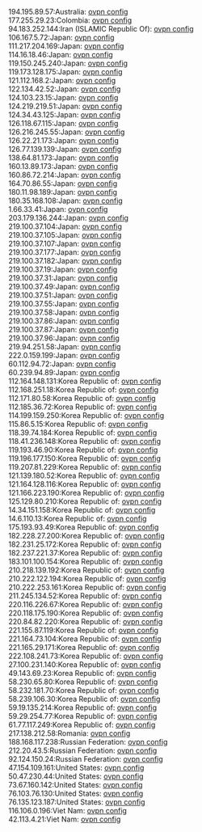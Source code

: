 194.195.89.57:Australia: [ovpn config](vpn/194_195_89_57.ovpn)  
177.255.29.23:Colombia: [ovpn config](vpn/177_255_29_23.ovpn)  
94.183.252.144:Iran (ISLAMIC Republic Of): [ovpn config](vpn/94_183_252_144.ovpn)  
106.167.5.72:Japan: [ovpn config](vpn/106_167_5_72.ovpn)  
111.217.204.169:Japan: [ovpn config](vpn/111_217_204_169.ovpn)  
114.16.18.46:Japan: [ovpn config](vpn/114_16_18_46.ovpn)  
119.150.245.240:Japan: [ovpn config](vpn/119_150_245_240.ovpn)  
119.173.128.175:Japan: [ovpn config](vpn/119_173_128_175.ovpn)  
121.112.168.2:Japan: [ovpn config](vpn/121_112_168_2.ovpn)  
122.134.42.52:Japan: [ovpn config](vpn/122_134_42_52.ovpn)  
124.103.23.15:Japan: [ovpn config](vpn/124_103_23_15.ovpn)  
124.219.219.51:Japan: [ovpn config](vpn/124_219_219_51.ovpn)  
124.34.43.125:Japan: [ovpn config](vpn/124_34_43_125.ovpn)  
126.118.67.115:Japan: [ovpn config](vpn/126_118_67_115.ovpn)  
126.216.245.55:Japan: [ovpn config](vpn/126_216_245_55.ovpn)  
126.22.21.173:Japan: [ovpn config](vpn/126_22_21_173.ovpn)  
126.77.139.139:Japan: [ovpn config](vpn/126_77_139_139.ovpn)  
138.64.81.173:Japan: [ovpn config](vpn/138_64_81_173.ovpn)  
160.13.89.173:Japan: [ovpn config](vpn/160_13_89_173.ovpn)  
160.86.72.214:Japan: [ovpn config](vpn/160_86_72_214.ovpn)  
164.70.86.55:Japan: [ovpn config](vpn/164_70_86_55.ovpn)  
180.11.98.189:Japan: [ovpn config](vpn/180_11_98_189.ovpn)  
180.35.168.108:Japan: [ovpn config](vpn/180_35_168_108.ovpn)  
1.66.33.41:Japan: [ovpn config](vpn/1_66_33_41.ovpn)  
203.179.136.244:Japan: [ovpn config](vpn/203_179_136_244.ovpn)  
219.100.37.104:Japan: [ovpn config](vpn/219_100_37_104.ovpn)  
219.100.37.105:Japan: [ovpn config](vpn/219_100_37_105.ovpn)  
219.100.37.107:Japan: [ovpn config](vpn/219_100_37_107.ovpn)  
219.100.37.177:Japan: [ovpn config](vpn/219_100_37_177.ovpn)  
219.100.37.182:Japan: [ovpn config](vpn/219_100_37_182.ovpn)  
219.100.37.19:Japan: [ovpn config](vpn/219_100_37_19.ovpn)  
219.100.37.31:Japan: [ovpn config](vpn/219_100_37_31.ovpn)  
219.100.37.49:Japan: [ovpn config](vpn/219_100_37_49.ovpn)  
219.100.37.51:Japan: [ovpn config](vpn/219_100_37_51.ovpn)  
219.100.37.55:Japan: [ovpn config](vpn/219_100_37_55.ovpn)  
219.100.37.58:Japan: [ovpn config](vpn/219_100_37_58.ovpn)  
219.100.37.86:Japan: [ovpn config](vpn/219_100_37_86.ovpn)  
219.100.37.87:Japan: [ovpn config](vpn/219_100_37_87.ovpn)  
219.100.37.96:Japan: [ovpn config](vpn/219_100_37_96.ovpn)  
219.94.251.58:Japan: [ovpn config](vpn/219_94_251_58.ovpn)  
222.0.159.199:Japan: [ovpn config](vpn/222_0_159_199.ovpn)  
60.112.94.72:Japan: [ovpn config](vpn/60_112_94_72.ovpn)  
60.239.94.89:Japan: [ovpn config](vpn/60_239_94_89.ovpn)  
112.164.148.131:Korea Republic of: [ovpn config](vpn/112_164_148_131.ovpn)  
112.168.251.18:Korea Republic of: [ovpn config](vpn/112_168_251_18.ovpn)  
112.171.80.58:Korea Republic of: [ovpn config](vpn/112_171_80_58.ovpn)  
112.185.36.72:Korea Republic of: [ovpn config](vpn/112_185_36_72.ovpn)  
114.199.159.250:Korea Republic of: [ovpn config](vpn/114_199_159_250.ovpn)  
115.86.5.15:Korea Republic of: [ovpn config](vpn/115_86_5_15.ovpn)  
118.39.74.184:Korea Republic of: [ovpn config](vpn/118_39_74_184.ovpn)  
118.41.236.148:Korea Republic of: [ovpn config](vpn/118_41_236_148.ovpn)  
119.193.46.90:Korea Republic of: [ovpn config](vpn/119_193_46_90.ovpn)  
119.196.177.150:Korea Republic of: [ovpn config](vpn/119_196_177_150.ovpn)  
119.207.81.229:Korea Republic of: [ovpn config](vpn/119_207_81_229.ovpn)  
121.139.180.52:Korea Republic of: [ovpn config](vpn/121_139_180_52.ovpn)  
121.164.128.116:Korea Republic of: [ovpn config](vpn/121_164_128_116.ovpn)  
121.166.223.190:Korea Republic of: [ovpn config](vpn/121_166_223_190.ovpn)  
125.129.80.210:Korea Republic of: [ovpn config](vpn/125_129_80_210.ovpn)  
14.34.151.158:Korea Republic of: [ovpn config](vpn/14_34_151_158.ovpn)  
14.6.110.13:Korea Republic of: [ovpn config](vpn/14_6_110_13.ovpn)  
175.193.93.49:Korea Republic of: [ovpn config](vpn/175_193_93_49.ovpn)  
182.228.27.200:Korea Republic of: [ovpn config](vpn/182_228_27_200.ovpn)  
182.231.25.172:Korea Republic of: [ovpn config](vpn/182_231_25_172.ovpn)  
182.237.221.37:Korea Republic of: [ovpn config](vpn/182_237_221_37.ovpn)  
183.101.100.154:Korea Republic of: [ovpn config](vpn/183_101_100_154.ovpn)  
210.218.139.192:Korea Republic of: [ovpn config](vpn/210_218_139_192.ovpn)  
210.222.122.194:Korea Republic of: [ovpn config](vpn/210_222_122_194.ovpn)  
210.222.253.161:Korea Republic of: [ovpn config](vpn/210_222_253_161.ovpn)  
211.245.134.52:Korea Republic of: [ovpn config](vpn/211_245_134_52.ovpn)  
220.116.226.67:Korea Republic of: [ovpn config](vpn/220_116_226_67.ovpn)  
220.118.175.190:Korea Republic of: [ovpn config](vpn/220_118_175_190.ovpn)  
220.84.82.220:Korea Republic of: [ovpn config](vpn/220_84_82_220.ovpn)  
221.155.87.119:Korea Republic of: [ovpn config](vpn/221_155_87_119.ovpn)  
221.164.73.104:Korea Republic of: [ovpn config](vpn/221_164_73_104.ovpn)  
221.165.29.171:Korea Republic of: [ovpn config](vpn/221_165_29_171.ovpn)  
222.108.241.73:Korea Republic of: [ovpn config](vpn/222_108_241_73.ovpn)  
27.100.231.140:Korea Republic of: [ovpn config](vpn/27_100_231_140.ovpn)  
49.143.69.23:Korea Republic of: [ovpn config](vpn/49_143_69_23.ovpn)  
58.230.65.80:Korea Republic of: [ovpn config](vpn/58_230_65_80.ovpn)  
58.232.181.70:Korea Republic of: [ovpn config](vpn/58_232_181_70.ovpn)  
58.239.106.30:Korea Republic of: [ovpn config](vpn/58_239_106_30.ovpn)  
59.19.135.214:Korea Republic of: [ovpn config](vpn/59_19_135_214.ovpn)  
59.29.254.77:Korea Republic of: [ovpn config](vpn/59_29_254_77.ovpn)  
61.77.117.249:Korea Republic of: [ovpn config](vpn/61_77_117_249.ovpn)  
217.138.212.58:Romania: [ovpn config](vpn/217_138_212_58.ovpn)  
188.168.117.238:Russian Federation: [ovpn config](vpn/188_168_117_238.ovpn)  
212.20.43.5:Russian Federation: [ovpn config](vpn/212_20_43_5.ovpn)  
92.124.150.24:Russian Federation: [ovpn config](vpn/92_124_150_24.ovpn)  
47.154.109.161:United States: [ovpn config](vpn/47_154_109_161.ovpn)  
50.47.230.44:United States: [ovpn config](vpn/50_47_230_44.ovpn)  
73.67.160.142:United States: [ovpn config](vpn/73_67_160_142.ovpn)  
76.103.76.130:United States: [ovpn config](vpn/76_103_76_130.ovpn)  
76.135.123.187:United States: [ovpn config](vpn/76_135_123_187.ovpn)  
116.106.0.196:Viet Nam: [ovpn config](vpn/116_106_0_196.ovpn)  
42.113.4.21:Viet Nam: [ovpn config](vpn/42_113_4_21.ovpn)  
